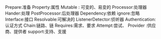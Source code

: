 

Prepare:准备
Property:属性
Mutable : 可变的、易变的
Processor:处理器
Hander:处理
PostProcessor:后处理器
Dependency:依赖
ignore:忽略
Interface:接口
Resolvable:可解决的
ListenerDetector:侦听器
Authentication:认证方式
Chain:链路、链
Requires:需求、要求
Attempt:尝试、
Provider :供应商、提供者
support:支持、支援